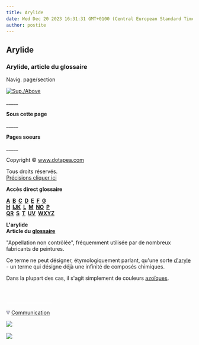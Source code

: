 ```yaml
---
title: Arylide
date: Wed Dec 20 2023 16:31:31 GMT+0100 (Central European Standard Time)
author: postite
---
```


## Arylide
### Arylide, article du glossaire
 Navig. page/section

[![Sup./Above](_derived/up_cmp_themenoir010_up.gif)](a.html)

\_\_\_\_\_

**Sous cette page**

\_\_\_\_\_

**Pages soeurs**

\_\_\_\_\_

Copyright © www.dotapea.com

Tous droits réservés.  
[Précisions cliquer ici](droitscopie.html)

**Accès direct glossaire**

**[A](a.html)  [B](b.html)  [C](c.html)  [D](d.html)  [E](e.html)  [F](f.html)  [G](g.html)  
[H](h.html)  [IJK](ijk.html)  [L](l.html)  [M](m.html)  [NO](no.html)  [P](p.html)  
[QR](qr.html)  [S](s.html)  [T](t.html)  [UV](uv.html)  [WXYZ](wxyz.html)**

**L'arylide  
Article du [glossaire](glossaire.html)**

"Appellation non contrôlée", fréquemment utilisée par de nombreux fabricants de peintures.

Ce terme ne peut désigner, étymologiquement parlant, qu'une sorte [d'aryle](aryle.html) - un terme qui désigne déjà une infinité de composés chimiques.

Dans la plupart des cas, il s'agit simplement de couleurs [azoïques](azoiques.html).



 

 ![](images/transparent122x1.gif)

![](images/flechebas.gif) [Communication](http://www.artrealite.com/annonceurs.htm) 

[![](https://cbonvin.fr/sites/regie.artrealite.com/visuels/campagne1.png)](index-2.html#20131014)

![](https://cbonvin.fr/sites/regie.artrealite.com/visuels/campagne2.png)